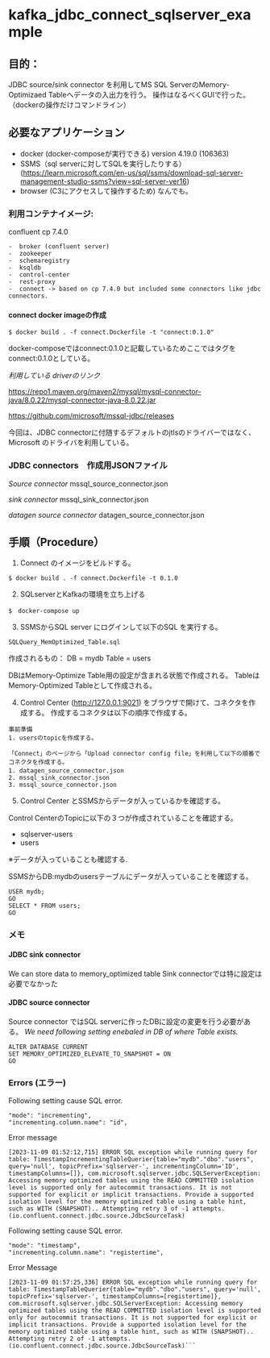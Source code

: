 # kafka_jdbc_connect_sqlserver_example

## 目的：
JDBC source/sink connector を利用してMS SQL ServerのMemory-Optimizaed Tableへデータの入出力を行う。
操作はなるべくGUIで行った。（dockerの操作だけコマンドライン）

## 必要なアプリケーション

- docker (docker-composeが実行できる)  version 4.19.0 (106363)
- SSMS（sql serverに対してSQLを実行したりする）
  (https://learn.microsoft.com/en-us/sql/ssms/download-sql-server-management-studio-ssms?view=sql-server-ver16)
- browser (C3にアクセスして操作するため) なんでも。


### 利用コンテナイメージ:

confluent cp 7.4.0

	-  broker (confluent server)
	-  zookeeper
	-  schemaregistry
	-  ksqldb
	-  control-center
	-  rest-proxy
	-  connect -> based on cp 7.4.0 but included some connectors like jdbc connectors.


#### connect docker imageの作成

```
$ docker build . -f connect.Dockerfile -t "connect:0.1.0"
```
docker-composeではconnect:0.1.0と記載しているためここではタグをconnect:0.1.0としている。


*利用している driverのリンク*

https://repo1.maven.org/maven2/mysql/mysql-connector-java/8.0.22/mysql-connector-java-8.0.22.jar

https://github.com/microsoft/mssql-jdbc/releases

今回は、JDBC connectorに付随するデフォルトのjtlsのドライバーではなく、　Microsoft のドライバを利用している。



### JDBC connectors　作成用JSONファイル

*Source connector*
mssql_source_connector.json


*sink connector*
mssql_sink_connector.json


*datagen source connector*
datagen_source_connector.json



## 手順（Procedure）

1. Connect のイメージをビルドする。
```
$ docker build . -f connect.Dockerfile -t 0.1.0
```

2. SQLserverとKafkaの環境を立ち上げる
```
$　docker-compose up 
```

3. SSMSからSQL server にログインして以下のSQL を実行する。
```
SQLQuery_MemOptimized_Table.sql
```

作成されるもの：
	DB    = mydb
	Table = users

DBはMemory-Optimize Table用の設定が含まれる状態で作成される。
TableはMemory-Optimized Tableとして作成される。


4. Control Center (http://127.0.0.1:9021) をブラウザで開けて、コネクタを作成する。
作成するコネクタは以下の順序で作成する。

```
事前準備
1. usersのtopicを作成する。

「Connect」のページから「Upload connector config file」を利用して以下の順番でコネクタを作成する。
1. datagen_source_connector.json　
2. mssql_sink_connector.json
3. mssql_source_connector.json
```

5. Control Center とSSMSからデータが入っているかを確認する。

Control CenterのTopicに以下の３つが作成されていることを確認する。
- sqlserver-users
- users	

※データが入っていることも確認する.


SSMSからDB:mydbのusersテーブルにデータが入っていることを確認する。
```
USER mydb;
GO
SELECT * FROM users;
GO
```


### メモ

#### JDBC sink connector

We can store data to memory_optimized table
Sink connectorでは特に設定は必要でなかった


#### JDBC source connector

Source connector ではSQL serverに作ったDBに設定の変更を行う必要がある。
*We need following setting enebaled in DB of where Table exists.*

```
ALTER DATABASE CURRENT 
SET MEMORY_OPTIMIZED_ELEVATE_TO_SNAPSHOT = ON
GO
```


### Errors (エラー)

Following setting cause SQL error.
```
"mode": "incrementing",
"incrementing.column.name": "id",
```

Error message
```
[2023-11-09 01:52:12,715] ERROR SQL exception while running query for table: TimestampIncrementingTableQuerier{table="mydb"."dbo"."users", query='null', topicPrefix='sqlserver-', incrementingColumn='ID', timestampColumns=[]}, com.microsoft.sqlserver.jdbc.SQLServerException: Accessing memory optimized tables using the READ COMMITTED isolation level is supported only for autocommit transactions. It is not supported for explicit or implicit transactions. Provide a supported isolation level for the memory optimized table using a table hint, such as WITH (SNAPSHOT).. Attempting retry 3 of -1 attempts. (io.confluent.connect.jdbc.source.JdbcSourceTask)
```

Following setting cause SQL error.
```
"mode": "timestamp",
"incrementing.column.name": "registertime",
```

Error Message
```
[2023-11-09 01:57:25,336] ERROR SQL exception while running query for table: TimestampTableQuerier{table="mydb"."dbo"."users", query='null', topicPrefix='sqlserver-', timestampColumns=[registertime]}, com.microsoft.sqlserver.jdbc.SQLServerException: Accessing memory optimized tables using the READ COMMITTED isolation level is supported only for autocommit transactions. It is not supported for explicit or implicit transactions. Provide a supported isolation level for the memory optimized table using a table hint, such as WITH (SNAPSHOT).. Attempting retry 2 of -1 attempts. (io.confluent.connect.jdbc.source.JdbcSourceTask)```
```




